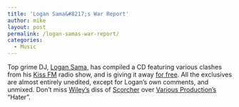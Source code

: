 ```yaml
---
title: 'Logan Sama&#8217;s War Report'
author: mike
layout: post
permalink: /logan-samas-war-report/
categories:
  - Music
---
```

Top grime DJ, [Logan Sama][1], has compiled a CD featuring various clashes from his [Kiss FM][2] radio show, and is giving it away [for free][3]. All the exclusives are almost entirely unedited, except for Logan&#8217;s own comments, and unmixed. Don&#8217;t miss [Wiley&#8217;s][4] diss of [Scorcher][5] over [Various Production&#8217;s][6] &#8220;Hater&#8221;.

 [1]: http://www.myspace.com/djlogansama
 [2]: http://www.totalkiss.com
 [3]: http://www.rwdmag.com/forum/viewtopic.php?t=114288
 [4]: http://www.myspace.com/eskiboywiley
 [5]: http://www.myspace.com/scorchercb
 [6]: http://www.various.co.uk
